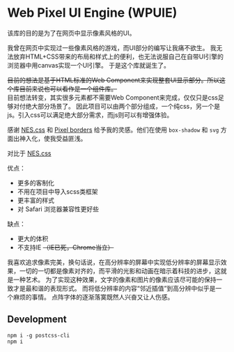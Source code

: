 # Web Pixel UI Engine (WPUIE)

该库的目的是为了在网页中显示像素风格的UI。

我曾在网页中实现过一些像素风格的游戏，而UI部分的编写让我痛不欲生。
我无法放弃HTML+CSS带来的布局和样式上的便利，也无法说服自己在自带UI引擎的浏览器中用canvas实现一个UI引擎。
于是这个库就诞生了。

~~目前的想法是基于HTML标准的Web Component来实现整套UI显示部分。所以这个库目前来说也可以看作是一个组件库。~~  
目前想法转变，其实很多元素都不需要Web Component来完成，仅仅只是css足够对付绝大部分场景了。
因此项目可以由两个部分组成，一个纯css，另一个是js。引入css可以满足绝大部分需求，而js则可以有增强体验。

感谢 [NES.css](https://github.com/nostalgic-css/NES.css) 和 [Pixel borders](https://github.com/NigelOToole/pixel-borders) 给予我的灵感。他们在使用 `box-shadow` 和 `svg` 方面出神入化，使我受益匪浅。

对比于 [NES.css](https://github.com/nostalgic-css/NES.css)

优点：

* 更多的客制化
* 不用在项目中导入scss类框架
* 更丰富的样式
* 对 Safari 浏览器兼容性更好些

缺点：

* 更大的体积
* 不支持IE ~~（IE已死，Chrome当立）~~

我喜欢追求像素完美，换句话说，在高分辨率的屏幕中实现低分辨率的屏幕显示效果，一切的一切都是像素对齐的，而平滑的光影和动画在暗示着科技的进步，这就是一种艺术。
为了实现这种效果，文字的像素和图片的像素应该尽可能的保持一致才是最和谐的表现形式。
而将低分辨率的内容“邻近插值”到高分辨中似乎是一个麻烦的事情。
点阵字体的逐渐落寞既然人兴奋又让人伤感。

## Development

```console
npm i -g postcss-cli
npm i
```
